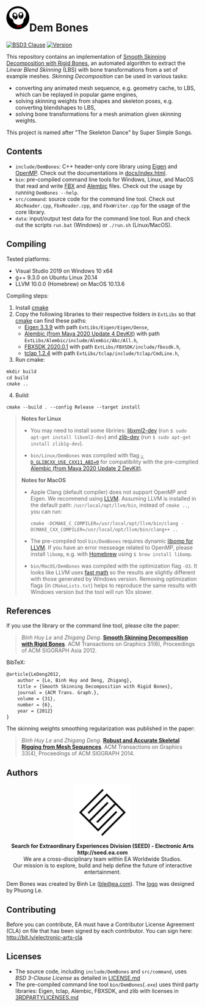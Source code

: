 <img align="left" width="60" height="60" src="logo/DemBones.png">

# Dem Bones
[![BSD3 Clause](https://img.shields.io/badge/license-BSD3_Clause-blue.svg)](LICENSE.md)
[![Version](https://img.shields.io/badge/version-1.2.1-green.svg)](VERSION.md)

This repository contains an implementation of [Smooth Skinning Decomposition with Rigid Bones](http://binh.graphics/papers/2012sa-ssdr/), 
an automated algorithm to extract the *Linear Blend Skinning* (LBS) with bone transformations from a set of example meshes. 
*Skinning Decomposition* can be used in various tasks:
- converting any animated mesh sequence, e.g. geometry cache, to LBS, which can be replayed in popular game engines,
- solving skinning weights from shapes and skeleton poses, e.g. converting blendshapes to LBS,
- solving bone transformations for a mesh animation given skinning weights.

This project is named after "The Skeleton Dance" by Super Simple Songs.

## Contents
- `include/DemBones`: C++ header-only core library using [Eigen](http://eigen.tuxfamily.org) and [OpenMP](https://www.openmp.org/). Check out the documentations in [docs/index.html](docs/index.html).
- `bin`: pre-compiled command line tools for Windows, Linux, and MacOS that read and write [FBX](https://www.autodesk.com/products/fbx/overview) and [Alembic](https://www.alembic.io/) files. Check out the usage by running `DemBones --help`.
- `src/command`: source code for the command line tool. Check out `AbcReader.cpp`, `FbxReader.cpp`, and `FbxWriter.cpp` for the usage of the core library.
- `data`: input/output test data for the command line tool. Run and check out the scripts `run.bat` (Windows) or `./run.sh` (Linux/MacOS).

## Compiling
Tested platforms:
- Visual Studio 2019 on Windows 10 x64
- g++ 9.3.0 on Ubuntu Linux 20.14
- LLVM 10.0.0 (Homebrew) on MacOS 10.13.6

Compiling steps:
1. Install [cmake](https://cmake.org/)
2. Copy the following libraries to their respective folders in `ExtLibs` so that [cmake](https://cmake.org/) can find these paths:
    - [Eigen 3.3.9](https://eigen.tuxfamily.org/) with path `ExtLibs/Eigen/Eigen/Dense`,
    - [Alembic (from Maya 2020 Update 4 DevKit)](https://www.autodesk.com/developer-network/platform-technologies/maya) with path `ExtLibs/Alembic/include/Alembic/Abc/All.h`,
    - [FBXSDK 2020.0.1](https://www.autodesk.com/developer-network/platform-technologies/fbx-sdk-2020-0) with path `ExtLibs/FBXSDK/include/fbxsdk.h`,
    - [tclap 1.2.4](http://tclap.sourceforge.net/) with path `ExtLibs/tclap/include/tclap/CmdLine.h`,
3. Run cmake:
```
mkdir build
cd build
cmake ..
```
4. Build: 
```
cmake --build . --config Release --target install
```

> **Notes for Linux** 
>   - You may need to install some libriries: [libxml2-dev](http://xmlsoft.org/) (run `$ sudo apt-get install libxml2-dev`) and [zlib-dev](https://zlib.net/) (run `$ sudo apt-get install zlib1g-dev`).
>
>   - `bin/Linux/DemBones` was compiled with flag [`-D_GLIBCXX_USE_CXX11_ABI=0`](https://gcc.gnu.org/onlinedocs/libstdc++/manual/using_dual_abi.html) 
>	  for compatibility with the pre-complied [Alembic (from Maya 2020 Update 2 DevKit)](https://www.autodesk.com/developer-network/platform-technologies/maya).
>
> **Notes for MacOS** 
>   - Apple Clang (default compiler) does not support OpenMP and Eigen. We recommend using [LLVM](https://formulae.brew.sh/formula/llvm). 
>     Assuming LLVM is installed in the default path: `/usr/local/opt/llvm/bin`, instead of `cmake ..`, you can run: 
>     ```
>     cmake -DCMAKE_C_COMPILER=/usr/local/opt/llvm/bin/clang -DCMAKE_CXX_COMPILER=/usr/local/opt/llvm/bin/clang++ ..
>     ```
>
>   - The pre-compiled tool `bin/DemBones` requires dynamic [libomp for LLVM](https://openmp.llvm.org/). If you have an error messeage related to OpenMP, 
>     please install `libomp`, e.g. with [Homebrew](https://brew.sh/) using  `$ brew install libomp`.
>
>   - `bin/MacOS/DemBones` was compiled with the optimization flag `-O3`. It looks like LLVM uses [fast math](http://eigen.tuxfamily.org/bz/show_bug.cgi?id=950) 
>     so the results are slightly different with those generated by Windows version.
>     Removing optimization flags (in `CMakeLists.txt`) helps to reproduce the same results with Windows version but the tool will run 10x slower.


## References

If you use the library or the command line tool, please cite the paper:  

> *Binh Huy Le* and *Zhigang Deng*. **[Smooth Skinning Decomposition with Rigid Bones](http://binh.graphics/papers/2012sa-ssdr/)**. ACM Transactions on Graphics 31(6), Proceedings of ACM SIGGRAPH Asia 2012.

BibTeX:

```
@article{LeDeng2012,
    author = {Le, Binh Huy and Deng, Zhigang},
    title = {Smooth Skinning Decomposition with Rigid Bones},
    journal = {ACM Trans. Graph.},
    volume = {31},
    number = {6},
    year = {2012}
} 
```

The skinning weights smoothing regularization was published in the paper:

> *Binh Huy Le* and *Zhigang Deng*. **[Robust and Accurate Skeletal Rigging from Mesh Sequences](http://binh.graphics/papers/2014s-ske/)**. ACM Transactions on Graphics 33(4), Proceedings of ACM SIGGRAPH 2014.

## Authors

<p align="center"><a href="https://seed.ea.com"><img src="logo/SEED.jpg" width="150px"></a><br>
<b>Search for Extraordinary Experiences Division (SEED) - Electronic Arts <br> http://seed.ea.com</b><br>
We are a cross-disciplinary team within EA Worldwide Studios.<br>
Our mission is to explore, build and help define the future of interactive entertainment.</p>

Dem Bones was created by Binh Le (ble@ea.com). The [logo](logo/DemBones.png) was designed by Phuong Le.

## Contributing

Before you can contribute, EA must have a Contributor License Agreement (CLA) on file that has been signed by each contributor.
You can sign here: http://bit.ly/electronic-arts-cla

## Licenses

- The source code, including `include/DemBones` and `src/command`, uses *BSD 3-Clause License* as detailed in [LICENSE.md](LICENSE.md)
- The pre-compiled command line tool `bin/DemBones`(`.exe`) uses third party libraries: Eigen, tclap, Alembic, FBXSDK, and zlib with licenses in [3RDPARTYLICENSES.md](3RDPARTYLICENSES.md)

